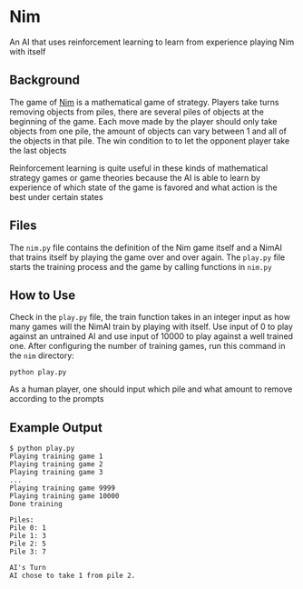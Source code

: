 # Nim

An AI that uses reinforcement learning to learn from experience playing Nim with itself

## Background

The game of [Nim](https://en.wikipedia.org/wiki/Nim) is a mathematical game of strategy. Players take turns removing objects from piles, there are several piles of objects at the beginning of the game. Each move made by the player should only take objects from one pile, the amount of objects can vary between 1 and all of the objects in that pile. The win condition to to let the opponent player take the last objects

Reinforcement learning is quite useful in these kinds of mathematical strategy games or game theories because the AI is able to learn by experience of which state of the game is favored and what action is the best under certain states

## Files

The `nim.py` file contains the definition of the Nim game itself and a NimAI that trains itself by playing the game over and over again. The `play.py` file starts the training process and the game by calling functions in `nim.py`

## How to Use

Check in the `play.py` file, the train function takes in an integer input as how many games will the NimAI train by playing with itself. Use input of 0 to play against an untrained AI and use input of 10000 to play against a well trained one. After configuring the number of training games, run this command in the `nim` directory:

`python play.py`

As a human player, one should input which pile and what amount to remove according to the prompts

## Example Output

```shell
$ python play.py
Playing training game 1
Playing training game 2
Playing training game 3
...
Playing training game 9999
Playing training game 10000
Done training

Piles:
Pile 0: 1
Pile 1: 3
Pile 2: 5
Pile 3: 7

AI's Turn
AI chose to take 1 from pile 2.
```

